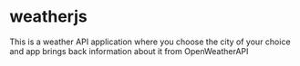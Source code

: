 # weatherjs

This is a weather API application where you choose the city of your choice and app brings back information about it from OpenWeatherAPI
 
